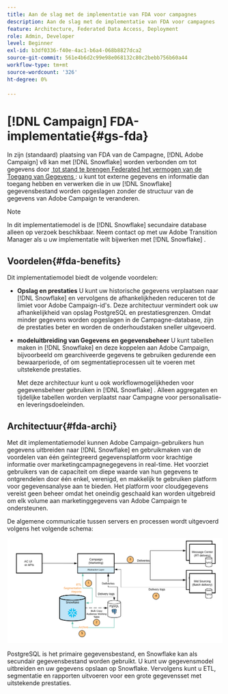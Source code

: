 ```yaml
---
title: Aan de slag met de implementatie van FDA voor campagnes
description: Aan de slag met de implementatie van FDA voor campagnes
feature: Architecture, Federated Data Access, Deployment
role: Admin, Developer
level: Beginner
exl-id: b3df0336-f40e-4ac1-b6a4-068b8827dca2
source-git-commit: 561e4b6d2c99e98e068132c80c2bebb756b60a44
workflow-type: tm+mt
source-wordcount: '326'
ht-degree: 0%

---
```


# [!DNL Campaign] FDA-implementatie{#gs-fda}

In zijn (standaard) plaatsing van FDA van de Campagne, [!DNL Adobe Campaign] v8 kan met [!DNL Snowflake] worden verbonden om tot gegevens door [&#x200B; tot stand te brengen Federated het vermogen van de Toegang van Gegevens &#x200B;](../connect/fda.md): u kunt tot externe gegevens en informatie dan toegang hebben en verwerken die in uw [!DNL Snowflake] gegevensbestand worden opgeslagen zonder de structuur van de gegevens van Adobe Campaign te veranderen.

>[!NOTE]
>
>In dit implementatiemodel is de [!DNL Snowflake] secundaire database alleen op verzoek beschikbaar. Neem contact op met uw Adobe Transition Manager als u uw implementatie wilt bijwerken met [!DNL Snowflake] .
>

## Voordelen{#fda-benefits}

Dit implementatiemodel biedt de volgende voordelen:

* **Opslag en prestaties**
U kunt uw historische gegevens verplaatsen naar [!DNL Snowflake] en vervolgens de afhankelijkheden reduceren tot de limiet voor Adobe Campaign-id&#39;s. Deze architectuur vermindert ook uw afhankelijkheid van opslag PostgreSQL en prestatiesgrenzen. Omdat minder gegevens worden opgeslagen in de Campagne-database, zijn de prestaties beter en worden de onderhoudstaken sneller uitgevoerd.

* **modeluitbreiding van Gegevens en gegevensbeheer**
U kunt tabellen maken in [!DNL Snowflake] en deze koppelen aan Adobe Campaign, bijvoorbeeld om gearchiveerde gegevens te gebruiken gedurende een bewaarperiode, of om segmentatieprocessen uit te voeren met uitstekende prestaties.

  Met deze architectuur kunt u ook workflowmogelijkheden voor gegevensbeheer gebruiken in [!DNL Snowflake] . Alleen aggregaten en tijdelijke tabellen worden verplaatst naar Campagne voor personalisatie- en leveringsdoeleinden.


## Architectuur{#fda-archi}

Met dit implementatiemodel kunnen Adobe Campaign-gebruikers hun gegevens uitbreiden naar [!DNL Snowflake] en gebruikmaken van de voordelen van één geïntegreerd gegevensplatform voor krachtige informatie over marketingcampagnegegevens in real-time. Het voorziet gebruikers van de capaciteit om diepe waarde van hun gegevens te ontgrendelen door één enkel, verenigd, en makkelijk te gebruiken platform voor gegevensanalyse aan te bieden. Het platform voor cloudgegevens vereist geen beheer omdat het oneindig geschaald kan worden uitgebreid om elk volume aan marketinggegevens van Adobe Campaign te ondersteunen.

De algemene communicatie tussen servers en processen wordt uitgevoerd volgens het volgende schema:

![](assets/fda-architecture.png)

PostgreSQL is het primaire gegevensbestand, en Snowflake kan als secundair gegevensbestand worden gebruikt. U kunt uw gegevensmodel uitbreiden en uw gegevens opslaan op Snowflake. Vervolgens kunt u ETL, segmentatie en rapporten uitvoeren voor een grote gegevensset met uitstekende prestaties.
